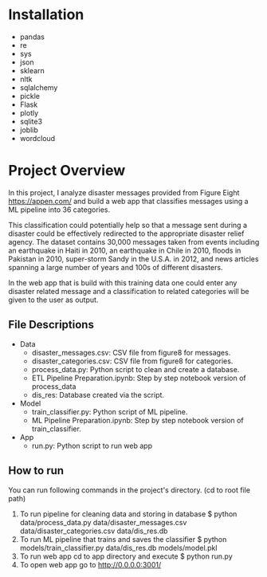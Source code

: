 # Installation

  - pandas
  - re
  - sys
  - json
  - sklearn
  - nltk
  - sqlalchemy
  - pickle
  - Flask
  - plotly
  - sqlite3
  - joblib
  - wordcloud

# Project Overview

In this project, I analyze disaster messages provided from Figure Eight https://appen.com/ and build a web app that classifies messages using a ML pipeline into 36 categories.

This classification could potentially help so that a message sent during a disaster could be effectively redirected to the appropriate disaster relief agency. The dataset contains 30,000 messages taken from events including an earthquake in Haiti in 2010, an earthquake in Chile in 2010, floods in Pakistan in 2010, super-storm Sandy in the U.S.A. in 2012, and news articles spanning a large number of years and 100s of different disasters.

In the web app that is build with this training data one could enter any disaster related message and a classification to related categories will be given to the user as output.

## File Descriptions

- Data
  - disaster_messages.csv: CSV file from figure8 for messages.
  - disaster_categories.csv: CSV file from figure8 for categories.
  - process_data.py: Python script to clean and create a database.
  - ETL Pipeline Preparation.ipynb:  Step by step notebook version of process_data
  - dis_res: Database created via the script.
- Model
  - train_classifier.py: Python script of ML pipeline.
  - ML Pipeline Preparation.ipynb: Step by step notebook version of train_classifier.
- App
  - run.py: Python script to run web app



## How to run

You can run following commands in the project's directory. (cd to root file path)

  1. To run pipeline for cleaning data and storing in database
$ python data/process_data.py data/disaster_messages.csv data/disaster_categories.csv data/dis_res.db
  2. To run ML pipeline that trains and saves the classifier 
$ python models/train_classifier.py data/dis_res.db models/model.pkl
  3. To run web app cd to app directory and execute
$ python run.py
  4. To open web app go to http://0.0.0.0:3001/